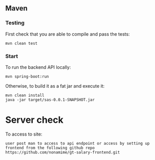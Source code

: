## Maven

### Testing
First check that you are able to compile and pass the tests:
```
mvn clean test
```

### Start

To run the backend API locally:

```
mvn spring-boot:run
```

Otherwise, to build it as a fat jar and execute it:

```
mvn clean install 
java -jar target/sas-0.0.1-SNAPSHOT.jar
```

# Server check

To access to site:

```
user post man to access to api endpoint or access by setting up frontend from the following github repo https://github.com/nonamime/gt-salary-frontend.git
```
